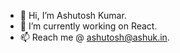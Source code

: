 - 👋 Hi, I’m Ashutosh Kumar.
- 🌱 I’m currently working on React.
- 📫 Reach me @ ashutosh@ashuk.in.

<!---
ashutoshk1950/ashutoshk1950 is a ✨ special ✨ repository because its `README.md` (this file) appears on your GitHub profile.
You can click the Preview link to take a look at your changes.
--->
